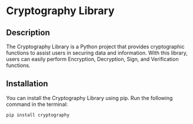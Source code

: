 # Cryptography Library

## Description

The Cryptography Library is a Python project that provides cryptographic functions to assist users in securing data and information. With this library, users can easily perform Encryption, Decryption, Sign, and Verification functions.

## Installation

You can install the Cryptography Library using pip. Run the following command in the terminal:

```bash
pip install cryptography
